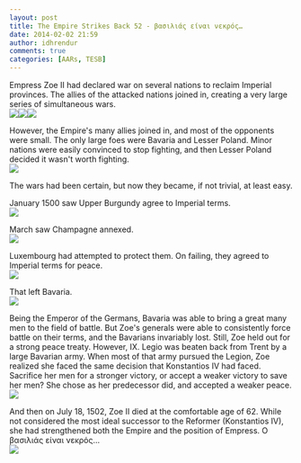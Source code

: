 ```yaml
---
layout: post
title: The Empire Strikes Back 52 - βασιλιάς είναι νεκρός…
date: 2014-02-02 21:59
author: idhrendur
comments: true
categories: [AARs, TESB]
---
```

Empress Zoe II had declared war on several nations to reclaim Imperial provinces. The allies of the attacked nations joined in, creating a very large series of simultaneous wars.  
![](/assets/tesb_images/52-1.png)![](/assets/tesb_images/52-2.png)![](/assets/tesb_images/52-3.png)

However, the Empire's many allies joined in, and most of the opponents were small. The only large foes were Bavaria and Lesser Poland. Minor nations were easily convinced to stop fighting, and then Lesser Poland decided it wasn't worth fighting.  
![](/assets/tesb_images/52-4.png)

The wars had been certain, but now they became, if not trivial, at least easy.  

January 1500 saw Upper Burgundy agree to Imperial terms.  
![](/assets/tesb_images/52-5.png)

March saw Champagne annexed.  
![](/assets/tesb_images/52-6.png)

Luxembourg had attempted to protect them. On failing, they agreed to Imperial terms for peace.  
![](/assets/tesb_images/52-7.png)

That left Bavaria.  
![](/assets/tesb_images/52-8.png)

Being the Emperor of the Germans, Bavaria was able to bring a great many men to the field of battle. But Zoe's generals were able to consistently force battle on their terms, and the Bavarians invariably lost. Still, Zoe held out for a strong peace treaty. However, IX. Legio was beaten back from Trent by a large Bavarian army. When most of that army pursued the Legion, Zoe realized she faced the same decision that Konstantios IV had faced. Sacrifice her men for a stronger victory, or accept a weaker victory to save her men? She chose as her predecessor did, and accepted a weaker peace.  
![](/assets/tesb_images/52-9.png)

And then on July 18, 1502, Zoe II died at the comfortable age of 62. While not considered the most ideal successor to the Reformer (Konstantios IV), she had strengthened both the Empire and the position of Empress. Ο βασιλιάς είναι νεκρός…  
![](/assets/tesb_images/52-10.png)
